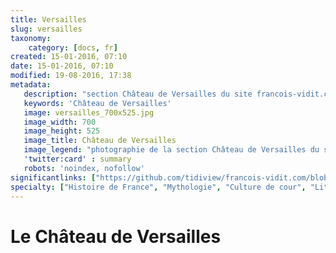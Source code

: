 ```yaml
---
title: Versailles
slug: versailles
taxonomy:
    category: [docs, fr]
created: 15-01-2016, 07:10
date: 15-01-2016, 07:10
modified: 19-08-2016, 17:38
metadata:
   description: "section Château de Versailles du site francois-vidit.com"
   keywords: 'Château de Versailles'
   image: versailles_700x525.jpg
   image_width: 700
   image_height: 525
   image_title: Château de Versailles
   image_legend: "photographie de la section Château de Versailles du site francois-vidit.com"
   'twitter:card' : summary
   robots: 'noindex, nofollow'
significantlinks: ["https://github.com/tidiview/francois-vidit.com/blob/develop/user/sites/docs/pages/01.home/02.versailles/chapter.fr.md"]
specialty: ["Histoire de France", "Mythologie", "Culture de cour", "Littérature de l'Empire Romain", "Littérature romaine impériale", "Château de Versailles"]
---
```


# Le Château de Versailles